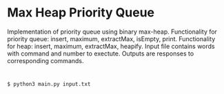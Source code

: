 # Max Heap Priority Queue
Implementation of priority queue using binary max-heap. Functionality for priority queue: insert, maximum, extractMax, isEmpty, print. Functionality for heap: insert, maximum, extractMax, heapify. Input file contains words with command and number to exectute. Outputs are responses to corresponding commands.

#
```
$ python3 main.py input.txt
```
